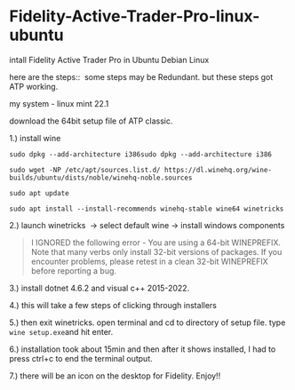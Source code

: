 # Fidelity-Active-Trader-Pro-linux-ubuntu
intall Fidelity Active Trader Pro in Ubuntu Debian Linux


here are the steps::  some steps may be Redundant. but these steps got ATP working.

my system - linux mint 22.1

download the 64bit setup file of ATP classic.

1.) install wine

```
sudo dpkg --add-architecture i386sudo dpkg --add-architecture i386

sudo wget -NP /etc/apt/sources.list.d/ https://dl.winehq.org/wine-builds/ubuntu/dists/noble/winehq-noble.sources

sudo apt update

sudo apt install --install-recommends winehq-stable wine64 winetricks
```

2.) launch winetricks  -> select default wine -> install windows components

> I IGNORED the following error - You are using a 64-bit WINEPREFIX. Note that many verbs only install 32-bit versions of packages. If you encounter problems, please retest in a clean 32-bit WINEPREFIX before reporting a bug.

3.) install dotnet 4.6.2 and visual c++ 2015-2022.

4.) this will take a few steps of clicking through installers

5.) then exit winetricks. open terminal and cd to directory of setup file. type `wine setup.exe`and hit enter.

6.) installation took about 15min and then after it shows installed, I had to press ctrl+c to end the terminal output.

7.) there will be an icon on the desktop for Fidelity. Enjoy!!
